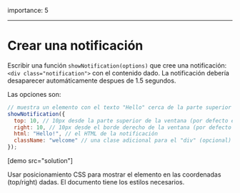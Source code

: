 importance: 5

---

# Crear una notificación

Escribir una función `showNotification(options)` que cree una notificación: `<div class="notification">` con el contenido dado. La notificación debería desaparecer automáticamente despues de 1.5 segundos.

Las opciones son:

```js
// muestra un elemento con el texto "Hello" cerca de la parte superior de la ventana
showNotification({
  top: 10, // 10px desde la parte superior de la ventana (por defecto es 0px)
  right: 10, // 10px desde el borde derecho de la ventana (por defecto es 0px)
  html: "Hello!", // el HTML de la notificación
  className: "welcome" // una clase adicional para el "div" (opcional)
});
```

[demo src="solution"]


Usar posicionamiento CSS para mostrar el elemento en las coordenadas (top/right) dadas. El documento tiene los estilos necesarios.
